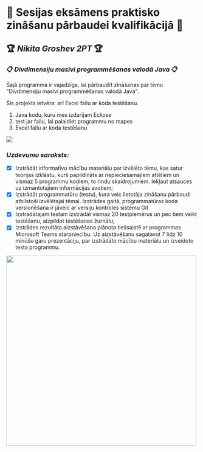# :floppy_disk: Sesijas eksāmens praktisko zināšanu pārbaudei kvalifikācijā :floppy_disk:
## :trophy: *Nikita Groshev 2PT* :trophy:
### :clipboard: *Divdimensiju masīvi programmēšanas valodā Java* :clipboard:
Šajā programma ir vajadzīga, lai pārbaudīt zināšanas par tēmu "Divdimensiju masīvi programmēšanas valodā Java".

Šis projekts ietvēra: arī Excel failu ar koda testēšanu.
1.	Java kodu, kuru mes izdarījam Eclipse
2.	test.jar failu, lai palaidiet programmu no mapes
3.	Excel failu ar koda testēšanu
<img src="https://media.discordapp.net/attachments/696603907777888287/855526848314081310/unknown.png">

### *Uzdevumu saraksts:*
- [x]	Izstrādāt informatīvu mācību materiālu par izvēlēto tēmu, kas satur teorijas izklāstu, kurš
papildināts ar nepieciešamajiem attēliem un vismaz 5 programmu kodiem, to rindu
skaidrojumiem. Iekļaut atsauces uz izmantotajiem informācijas avotiem;
- [x]	Izstrādāt programmatūru (testu), kura veic lietotāja zināšanu pārbaudi atbilstoši izvēlētajai tēmai.
Izstrādes gaitā, programmatūras koda versionēšana ir jāveic ar versiju kontroles sistēmu Git
- [x]	Izstrādātajam testam izstrādāt vismaz 20 testpiemērus un pēc tiem veikt testēšanu, aizpildot
testēšanas žurnālu;
- [x]	Izstrādes rezultāta aizstāvēšana plānota tiešsaistē ar programmas Microsoft Teams starpniecību.
Uz aizstāvēšanu sagatavot 7 līdz 10 minūšu garu prezentāciju, par izstrādāto mācību materiālu un
izveidoto testa programmu.

<img src="https://gaara4896.github.io/images/post/2018-05/programming.jpg" width="500">


